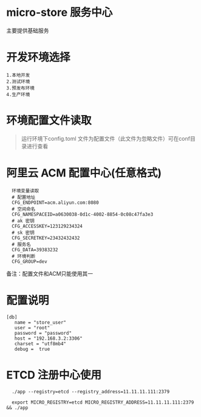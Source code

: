 # micro-store 服务中心
  主要提供基础服务

# 开发环境选择
    1.本地开发
    2.测试环境
    3.预发布环境
    4.生产环境
# 环境配置文件读取
>运行环境下config.toml 文件为配置文件（此文件为忽略文件）可在conf目录进行查看
# 阿里云 ACM 配置中心(任意格式)
```
  环境变量读取
  # 配置地址
  CFG_ENDPOINT=acm.aliyun.com:8080
  # 空间命名
  CFG_NAMESPACEID=a0630038-0d1c-4002-8854-0c08c47fa3e3
  # ak 密钥
  CFG_ACCESSKEY=123129234324
  # sk 密钥
  CFG_SECRETKEY=23432432432
  # 服务名
  CFG_DATA=39383232
  # 环境判断
  CFG_GROUP=dev
```
备注：配置文件和ACM只能使用其一
# 配置说明
```
[db]
   name = "store_user"
   user = "root"
   password = "password"
   host = "192.168.3.2:3306"
   charset = "utf8mb4"
   debug =  true
```
# ETCD 注册中心使用
```
  ./app --registry=etcd --registry_address=11.11.11.111:2379
```
```
  export MICRO_REGISTRY=etcd MICRO_REGISTRY_ADDRESS=11.11.11.111:2379 && ./app
```